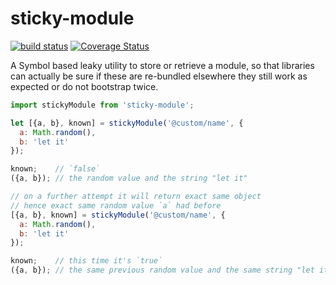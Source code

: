 # sticky-module

[![build status](https://github.com/WebReflection/sticky-module/actions/workflows/node.js.yml/badge.svg)](https://github.com/WebReflection/sticky-module/actions) [![Coverage Status](https://coveralls.io/repos/github/WebReflection/sticky-module/badge.svg?branch=main)](https://coveralls.io/github/WebReflection/sticky-module?branch=main)

A Symbol based leaky utility to store or retrieve a module, so that libraries can actually be sure if these are re-bundled elsewhere they still work as expected or do not bootstrap twice.

```js
import stickyModule from 'sticky-module';

let [{a, b}, known] = stickyModule('@custom/name', {
  a: Math.random(),
  b: 'let it'
});

known;    // `false`
({a, b}); // the random value and the string "let it"

// on a further attempt it will return exact same object
// hence exact same random value `a` had before
[{a, b}, known] = stickyModule('@custom/name', {
  a: Math.random(),
  b: 'let it'
});

known;    // this time it's `true`
({a, b}); // the same previous random value and the same string "let it"
```
